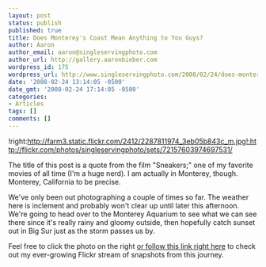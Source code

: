 ```yaml
---
layout: post
status: publish
published: true
title: Does Monterey's Coast Mean Anything to You Guys?
author: Aaron
author_email: aaron@singleservingphoto.com
author_url: http://gallery.aaronbieber.com
wordpress_id: 175
wordpress_url: http://www.singleservingphoto.com/2008/02/24/does-montereys-coast-mean-anything-to-you-guys/
date: '2008-02-24 13:14:05 -0500'
date_gmt: '2008-02-24 17:14:05 -0500'
categories:
- Articles
tags: []
comments: []
---
```

!right:http://farm3.static.flickr.com/2412/2287811974_3eb05b843c_m.jpg!:http://flickr.com/photos/singleservingphoto/sets/72157603974697531/

The title of this post is a quote from the film "Sneakers;" one of my
favorite movies of all time (I'm a huge nerd). I am actually in
Monterey, though. Monterey, California to be precise.

We've only been out photographing a couple of times so far. The weather
here is inclement and probably won't clear up until later this
afternoon. We're going to head over to the Monterey Aquarium to see what
we can see there since it's really rainy and gloomy outside, then
hopefully catch sunset out in Big Sur just as the storm passes us by.

Feel free to click the photo on the right [or follow this link right
here](http://flickr.com/photos/singleservingphoto/sets/72157603974697531/)
to check out my ever-growing Flickr stream of snapshots from this
journey.
